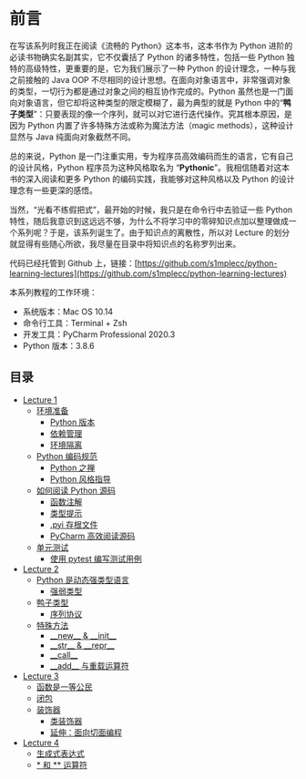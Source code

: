# 前言

在写该系列时我正在阅读《流畅的 Python》这本书，这本书作为 Python 进阶的必读书物确实名副其实，它不仅囊括了 Python 的诸多特性，包括一些 Python 独特的高级特性，更重要的是，它为我们展示了一种 Python 的设计理念，一种与我之前接触的 Java OOP 不尽相同的设计思想。在面向对象语言中，非常强调对象的类型，一切行为都是通过对象之间的相互协作完成的。Python 虽然也是一门面向对象语言，但它却将这种类型的限定模糊了，最为典型的就是 Python 中的“**鸭子类型**”：只要表现的像一个序列，就可以对它进行迭代操作。究其根本原因，是因为 Python 内置了许多特殊方法或称为魔法方法（magic methods），这种设计显然与 Java 纯面向对象截然不同。

总的来说，Python 是一门注重实用，专为程序员高效编码而生的语言，它有自己的设计风格，Python 程序员为这种风格取名为 “**Pythonic**”。我相信随着对这本书的深入阅读和更多 Python 的编码实践，我能够对这种风格以及 Python 的设计理念有一些更深的感悟。

当然，“光看不练假把式”，最开始的时候，我只是在命令行中去验证一些 Python 特性，随后我意识到这远远不够，为什么不将学习中的零碎知识点加以整理做成一个系列呢？于是，该系列诞生了。由于知识点的离散性，所以对 Lecture 的划分就显得有些随心所欲，我尽量在目录中将知识点的名称罗列出来。

代码已经托管到 Github 上，链接：[https://github.com/s1mplecc/python-learning-lectures](https://github.com/s1mplecc/python-learning-lectures)

本系列教程的工作环境：

* 系统版本：Mac OS 10.14
* 命令行工具：Terminal + Zsh
* 开发工具：PyCharm Professional 2020.3
* Python 版本：3.8.6

## 目录

* [Lecture 1](./#lecture-1)
  * [环境准备](./#环境准备)
    * [Python 版本](./#python-版本)
    * [依赖管理](./#依赖管理)
    * [环境隔离](./#环境隔离)
  * [Python 编码规范](./#python-编码规范)
    * [Python 之禅](./#python-之禅)
    * [Python 风格指导](./#python-风格指导)
  * [如何阅读 Python 源码](./#如何阅读-python-源码)
    * [函数注解](./#函数注解)
    * [类型提示](./#类型提示)
    * [.pyi 存根文件](./#pyi-存根文件)
    * [PyCharm 高效阅读源码](./#pycharm-高效阅读源码)
  * [单元测试](./#单元测试)
    * [使用 pytest 编写测试用例](./#使用-pytest-编写测试用例)
* [Lecture 2](./#lecture-2)
  * [Python 是动态强类型语言](./#python-是动态强类型语言)
    * [强弱类型](./#强弱类型)
  * [鸭子类型](./#鸭子类型)
    * [序列协议](./#序列协议)
  * [特殊方法](./#特殊方法)
    * [\_\_new\_\_ & \_\_init\_\_](./#__new__--__init__)
    * [\_\_str\_\_ & \_\_repr\_\_](./#__str__--__repr__)
    * [\_\_call\_\_](./#__call__)
    * [\_\_add\_\_ 与重载运算符](./#__add__-与重载运算符)
* [Lecture 3](./#lecture-3)
  * [函数是一等公民](./#函数是一等公民)
  * [闭包](./#闭包)
  * [装饰器](./#装饰器)
    * [类装饰器](./#类装饰器)
    * [延伸：面向切面编程](./#延伸面向切面编程)
* [Lecture 4](./#lecture-4)
  * [生成式表达式](./#生成式表达式)
  * [\* 和 \*\* 运算符](./#-和--运算符)

